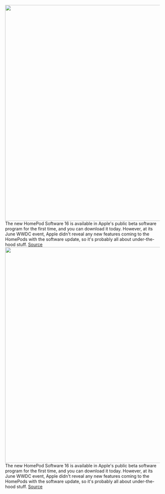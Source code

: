 <img src='https://cdn.vox-cdn.com/thumbor/Dr1acpV5CJ11-8sFSrEZrRThUGs=/0x0:2040x1360/1200x800/filters:focal(857x517:1183x843)/cdn.vox-cdn.com/uploads/chorus_image/image/71096291/jtuohy_211102_4860_0030.0.jpg' width='700px' /><br/>
The new HomePod Software 16 is available in Apple's public beta software program for the first time, and you can download it today. However, at its June WWDC event, Apple didn't reveal any new features coming to the HomePods with the software update, so it's probably all about under-the-hood stuff.
<a href='https://www.theverge.com/23204047/homepod-software-16-public-beta-how-to-download-homepod-mini'> Source <a/><img src='https://cdn.vox-cdn.com/thumbor/Dr1acpV5CJ11-8sFSrEZrRThUGs=/0x0:2040x1360/1200x800/filters:focal(857x517:1183x843)/cdn.vox-cdn.com/uploads/chorus_image/image/71096291/jtuohy_211102_4860_0030.0.jpg' width='700px' /><br/>
The new HomePod Software 16 is available in Apple's public beta software program for the first time, and you can download it today. However, at its June WWDC event, Apple didn't reveal any new features coming to the HomePods with the software update, so it's probably all about under-the-hood stuff.
<a href='https://www.theverge.com/23204047/homepod-software-16-public-beta-how-to-download-homepod-mini'> Source <a/>